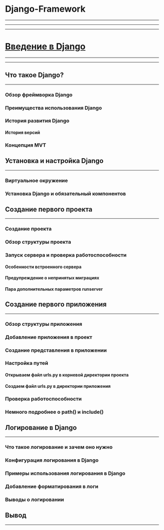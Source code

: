 # Django-Framework
***
***
***

# [Введение в Django](1_Introduction_to_Django.md)
***
***

## Что такое Django?
***
### Обзор фреймворка Django
### Преимущества использования Django
### История развития Django
#### История версий
### Концепция MVT
## Установка и настройка Django
***
### Виртуальное окружение
### Установка Django и обязательный компонентов
## Создание первого проекта
***
### Создание проекта
### Обзор структуры проекта
### Запуск сервера и проверка работоспособности
#### Особенности встроенного сервера
#### Предупреждение о непринятых миграциях
#### Пара дополнительных параметров runserver
## Создание первого приложения
***
### Обзор структуры приложения
### Добавление приложения в проект
### Создание представления в приложении
### Настройка путей
#### Открываем файл urls.py в корневой директории проекта
#### Создаем файл urls.py в директории приложения
### Проверка работоспособности
### Немного подробнее о path() и include()
## Логирование в Django
***
### Что такое логирование и зачем оно нужно
### Конфигурация логирования в Django
### Примеры использования логирования в Django
### Добавление форматирования в логи
### Выводы о логировании
## Вывод
***